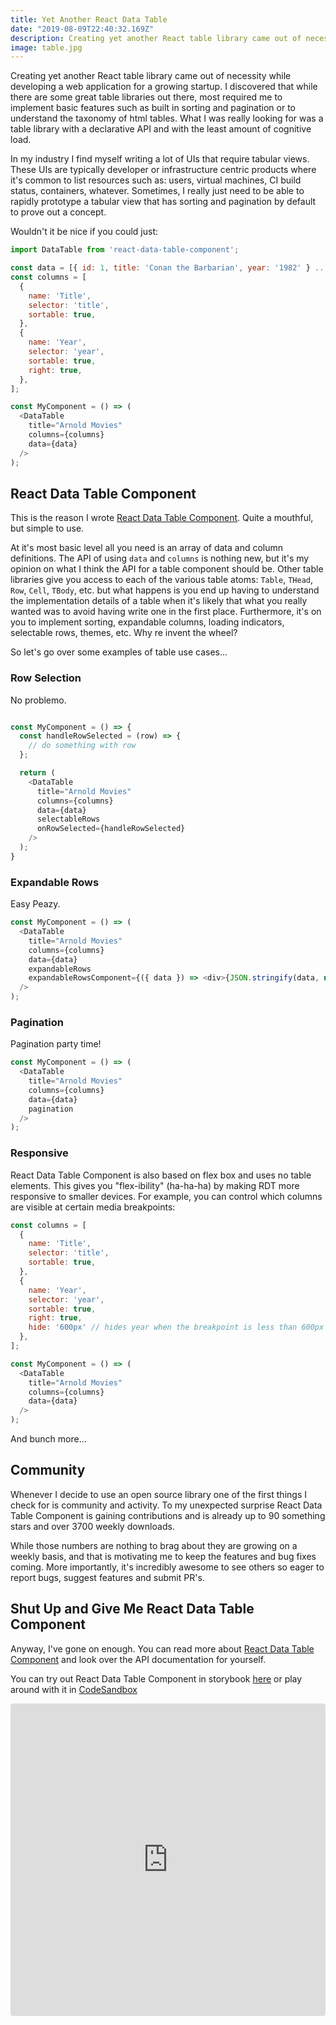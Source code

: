 ```yaml
---
title: Yet Another React Data Table
date: "2019-08-09T22:40:32.169Z"
description: Creating yet another React table library came out of necessity while developing a web application for a growing startup. I discovered that while there are some great table libraries out there, most required me to implement basic features such as built in sorting and pagination or to understand the taxonomy of html tables.
image: table.jpg
---
```


Creating yet another React table library came out of necessity while developing a web application for a growing startup. I discovered that while there are some great table libraries out there, most required me to implement basic features such as built in sorting and pagination or to understand the taxonomy of html tables. What I was really looking for was a table library with a declarative API and with the least amount of cognitive load.

In my industry I find myself writing a lot of UIs that require tabular views. These UIs are typically developer or infrastructure centric products where it's common to list resources such as: users, virtual machines, CI build status, containers, whatever. Sometimes, I really just need to be able to rapidly prototype a tabular view that has sorting and pagination by default to prove out a concept.

Wouldn't it be nice if you could just:

```js
import DataTable from 'react-data-table-component';

const data = [{ id: 1, title: 'Conan the Barbarian', year: '1982' } ...];
const columns = [
  {
    name: 'Title',
    selector: 'title',
    sortable: true,
  },
  {
    name: 'Year',
    selector: 'year',
    sortable: true,
    right: true,
  },
];

const MyComponent = () => (
  <DataTable
    title="Arnold Movies"
    columns={columns}
    data={data}
  />
);
```

## React Data Table Component
This is the reason I wrote [React Data Table Component](https://github.com/jbetancur/react-data-table-component). Quite a mouthful, but simple to use.

At it's most basic level all you need is an array of data and column definitions. The API of using `data` and `columns` is nothing new, but it's my opinion on what I think the API for a table component should be. Other table libraries give you access to each of the various table atoms: `Table`, `THead`, `Row`, `Cell`, `TBody`, etc. but what happens is you end up having to understand the implementation details of a table when it's likely that what you really wanted was to avoid having write one in the first place. Furthermore, it's on you to implement sorting, expandable columns, loading indicators, selectable rows, themes, etc. Why re invent the wheel?

So let's go over some examples of table use cases...

### Row Selection
No problemo.

```js

const MyComponent = () => {
  const handleRowSelected = (row) => {
    // do something with row
  };

  return (
    <DataTable
      title="Arnold Movies"
      columns={columns}
      data={data}
      selectableRows
      onRowSelected={handleRowSelected}
    />
  );
}
```

### Expandable Rows
Easy Peazy.

```js
const MyComponent = () => (
  <DataTable
    title="Arnold Movies"
    columns={columns}
    data={data}
    expandableRows
    expandableRowsComponent={({ data }) => <div>{JSON.stringify(data, null, 2)}</div>}
  />
);
```

### Pagination
Pagination party time!

```js
const MyComponent = () => (
  <DataTable
    title="Arnold Movies"
    columns={columns}
    data={data}
    pagination
  />
);
```

### Responsive
React Data Table Component is also based on flex box and uses no table elements. This gives you "flex-ibility" (ha-ha-ha) by making RDT more responsive to smaller devices. For example, you can control which columns are visible at certain media breakpoints:

```js
const columns = [
  {
    name: 'Title',
    selector: 'title',
    sortable: true,
  },
  {
    name: 'Year',
    selector: 'year',
    sortable: true,
    right: true,
    hide: '600px' // hides year when the breakpoint is less than 600px
  },
];

const MyComponent = () => (
  <DataTable
    title="Arnold Movies"
    columns={columns}
    data={data}
  />
);
```

And bunch more...

## Community
Whenever I decide to use an open source library one of the first things I check for is community and activity. To my unexpected surprise React Data Table Component is gaining contributions and is already up to 90 something stars and over 3700 weekly downloads.

While those numbers are nothing to brag about they are growing on a weekly basis, and that is motivating me to keep the features and bug fixes coming. More importantly, it's incredibly awesome to see others so eager to report bugs, suggest features and submit PR's.

## Shut Up and Give Me React Data Table Component
Anyway, I've gone on enough. You can read more about [React Data Table Component](https://github.com/jbetancur/react-data-table-component) and look over the API documentation for yourself.

You can try out React Data Table Component in storybook [here](https://jbetancur.github.io/react-data-table-component) or play around with it in [CodeSandbox](https://codesandbox.io/embed/react-data-table-sandbox-ccyuu)

<iframe src="https://codesandbox.io/embed/react-data-table-sandbox-ccyuu?fontsize=14" title="React Data Table Sandbox" allow="geolocation; microphone; camera; midi; vr; accelerometer; gyroscope; payment; ambient-light-sensor; encrypted-media; usb" style="width:100%; height:500px; border:0; border-radius: 4px; overflow:hidden;" sandbox="allow-modals allow-forms allow-popups allow-scripts allow-same-origin"></iframe>

